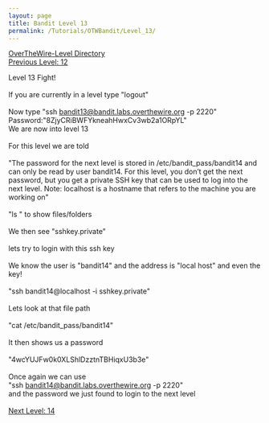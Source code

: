```yaml
---
layout: page
title: Bandit Level 13
permalink: /Tutorials/OTWBandit/Level_13/
---
```

[OverTheWire-Level Directory](https://zacvr.github.io/Tutorials/OTWBandit/)
<br/>
[Previous Level: 12](https://zacvr.github.io//Tutorials/OTWBandit/Level_12)
<br/>

Level 13 Fight!
<br/><br/>
If you are currently in a level type "logout"
<br/><br/>
Now type "ssh bandit13@bandit.labs.overthewire.org -p 2220"
<br/>
Password:"8ZjyCRiBWFYkneahHwxCv3wb2a1ORpYL"
<br/>
We are now into level 13
<br/><br/>
For this level we are told
<br/><br/>
"The password for the next level is stored in /etc/bandit_pass/bandit14 and can only be read by user bandit14. For this level, you don’t get the next password, but you get a private SSH key that can be used to log into the next level. Note: localhost is a hostname that refers to the machine you are working on"
<br/><br/>
"ls " to show files/folders
<br/><br/>
We then see "sshkey.private"
<br/><br/>
lets try to login with this ssh key
<br/><br/>
We know the user is "bandit14" and the address is "local host" and even the key!
<br/><br/>
"ssh bandit14@localhost -i sshkey.private"
<br/><br/>
Lets look at that file path
<br/><br/>
"cat /etc/bandit_pass/bandit14"
<br/><br/>
It then shows us a password
<br/><br/>
"4wcYUJFw0k0XLShlDzztnTBHiqxU3b3e"
<br/><br/>
Once again we can use
<br/>
"ssh bandit14@bandit.labs.overthewire.org -p 2220"
<br/>
and the password we just found to login to the next level
<br/><br/>
[Next Level: 14](https://zacvr.github.io//Tutorials/OTWBandit/Level_14)
